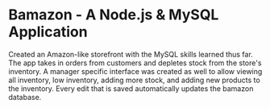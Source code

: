# Bamazon - A Node.js & MySQL Application

Created an Amazon-like storefront with the MySQL skills learned thus far. The app takes in orders from customers and depletes stock from the store's inventory. A manager specific interface was created as well to allow viewing all inventory, low inventory, adding more stock, and adding new products to the inventory. Every edit that is saved automatically updates the bamazon database.
